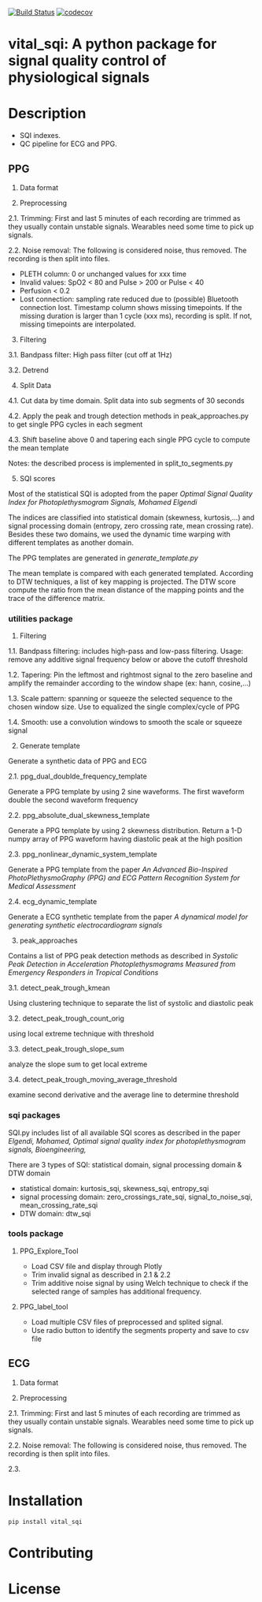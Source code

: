 [![Build Status](https://travis-ci.com/meta00/vital_sqi.svg?token=CDjcmJqzLe7opuWagsPJ&branch=main)](https://travis-ci.com/meta00/vital_sqi)
[![codecov](https://codecov.io/gh/meta00/vital_sqi/branch/main/graph/badge.svg?token=6RV5BUK340)](https://codecov.io/gh/meta00/vital_sqi)
# vital_sqi: A python package for signal quality control of physiological signals

# Description
- SQI indexes.
- QC pipeline for ECG and PPG.
## PPG
1. Data format
   
2. Preprocessing

2.1. Trimming: First and last 5 minutes of each recording are trimmed as they usually contain unstable signals. Wearables need some time to pick up signals.

2.2. Noise removal: The following is considered noise, thus removed. The recording is then split into files.
   - PLETH column: 0 or unchanged values for xxx time
   - Invalid values: SpO2 < 80 and Pulse > 200 or Pulse < 40
   - Perfusion < 0.2
   - Lost connection: sampling rate reduced due to (possible) Bluetooth connection lost. Timestamp column shows missing timepoints. If the missing duration is larger than 1 cycle (xxx ms), recording is split. If not, missing timepoints are interpolated.

3. Filtering

3.1. Bandpass filter: High pass filter (cut off at 1Hz)

3.2. Detrend

4. Split Data 

4.1. Cut data by time domain. Split data into sub segments of 30 seconds

4.2. Apply the peak and trough detection methods in peak_approaches.py 
to get single PPG cycles in each segment 

4.3. Shift baseline above 0 and 
tapering each single PPG cycle to compute the mean template

Notes: the described process is implemented in split_to_segments.py

5. SQI scores

Most of the statistical SQI is adopted from the paper
<i>Optimal Signal Quality Index for Photoplethysmogram Signals, Mohamed Elgendi</i>

The indices are classified into statistical domain (skewness, kurtosis,...) 
and signal processing domain (entropy, zero crossing rate, mean crossing rate). 
Besides these two domains, we used the dynamic time warping with different templates 
as another domain. 

The PPG templates are generated in <i>generate_template.py</i>

The mean template is compared with each generated templated. According to DTW techniques,
a list of key mapping is projected. The DTW score compute the ratio from the mean distance 
of the mapping points and the trace of the difference matrix.

### utilities package
1) Filtering

1.1. Bandpass filtering: includes high-pass and low-pass filtering. Usage: remove any additive signal frequency below or above the cutoff threshold 

1.2. Tapering: Pin the leftmost and rightmost signal to the zero baseline
    and amplify the remainder according to the window shape (ex: hann, cosine,...)

1.3.  Scale pattern: spanning or squeeze the selected sequence to the chosen window size. 
Use to equalized the single complex/cycle of PPG

1.4. Smooth: use a convolution windows to smooth the scale or squeeze signal

2) Generate template

Generate a synthetic data of PPG and ECG

2.1.  ppg_dual_doublde_frequency_template

Generate a PPG template by using 2 sine waveforms.
    The first waveform double the second waveform frequency
    
2.2.  ppg_absolute_dual_skewness_template

Generate a PPG template by using 2 skewness distribution. Return a 1-D numpy array of PPG waveform
    having diastolic peak at the high position
    
2.3.  ppg_nonlinear_dynamic_system_template

Generate a PPG template from the paper 
<i>An Advanced Bio-Inspired PhotoPlethysmoGraphy (PPG) and ECG Pattern Recognition System for Medical Assessment</i>

2.4. ecg_dynamic_template

Generate a ECG synthetic template from the paper
<i>A dynamical model for generating synthetic electrocardiogram signals</i>

3) peak_approaches

Contains a list of PPG peak detection methods as described in 
<i>Systolic Peak Detection in Acceleration Photoplethysmograms Measured
    from Emergency Responders in Tropical Conditions</i>

3.1. detect_peak_trough_kmean

Using clustering technique to separate the list of systolic and diastolic peak

3.2. detect_peak_trough_count_orig

using local extreme technique with threshold

3.3. detect_peak_trough_slope_sum

analyze the slope sum to get local extreme

3.4. detect_peak_trough_moving_average_threshold

examine second derivative and the average line to determine threshold

### sqi packages

SQI.py includes list of all available SQI scores as described in the paper
<i>Elgendi, Mohamed, Optimal signal quality index for photoplethysmogram signals, Bioengineering,</i>

There are 3 types of SQI: statistical domain, signal processing domain & DTW domain
- statistical domain: kurtosis_sqi, skewness_sqi, entropy_sqi
- signal processing domain: zero_crossings_rate_sqi, signal_to_noise_sqi, mean_crossing_rate_sqi
- DTW domain: dtw_sqi

### tools package
1) PPG_Explore_Tool

    -  Load CSV file and display through Plotly
    -  Trim invalid signal as described in 2.1 & 2.2
    -  Trim additive noise signal by using Welch technique to check if the selected range of samples
    has additional frequency. 

2) PPG_label_tool

    -   Load multiple CSV files of preprocessed and splited signal.
    -   Use radio button to identify the segments property and save to csv file  

## ECG

1. Data format

2. Preprocessing

2.1. Trimming: First and last 5 minutes of each recording are trimmed as they usually contain unstable signals. Wearables need some time to pick up signals.

2.2. Noise removal: The following is considered noise, thus removed. The recording is then split into files.

2.3.

# Installation
```
pip install vital_sqi
```
# Contributing
# License

